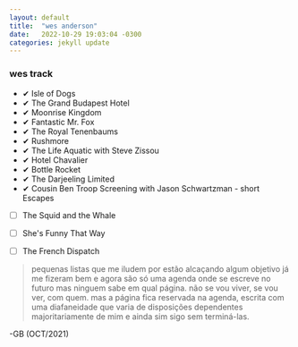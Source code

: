 ```yaml
---
layout: default
title:  "wes anderson"
date:   2022-10-29 19:03:04 -0300
categories: jekyll update
---
```


### wes track

- ✔ Isle of Dogs
- ✔ The Grand Budapest Hotel
- ✔ Moonrise Kingdom 
- ✔ Fantastic Mr. Fox
- ✔ The Royal Tenenbaums
- ✔ Rushmore
- ✔ The Life Aquatic with Steve Zissou
- ✔ Hotel Chavalier
- ✔ Bottle Rocket
- ✔ The Darjeeling Limited
- ✔ Cousin Ben Troop Screening with Jason Schwartzman - short
 Escapes
- [ ] The Squid and the Whale
- [ ] She's Funny That Way
- [ ] The French Dispatch

 
> pequenas listas que me iludem por estão alcaçando algum objetivo já me fizeram bem e agora são só uma agenda onde se escreve no futuro mas ninguem sabe em qual página. não se vou viver, se vou ver, com quem. mas a página fica reservada na agenda, escrita com uma diafaneidade que varia de disposições dependentes majoritariamente de mim e ainda sim sigo sem terminá-las.
   
-GB (OCT/2021)
